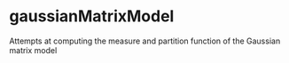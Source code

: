 # gaussianMatrixModel


Attempts at computing the measure and partition function of the Gaussian matrix model
